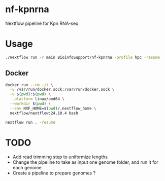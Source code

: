 # nf-kpnrna
Nextflow pipeline for Kpn RNA-seq


# Usage

```bash
./nextflow run -r main BioinfoSupport/nf-kpnrna -profile hpc -resume
```

## Docker 
```bash
docker run --rm -it \
  -v /var/run/docker.sock:/var/run/docker.sock \
  -v $(pwd):$(pwd) \
  --platform linux/amd64 \
  --workdir $(pwd) \
  --env NXF_HOME=$(pwd)/.nextflow_home \
  nextflow/nextflow:24.10.4 bash
```

```bash
nextflow run . -resume
```


# TODO
 - Add read trimming step to uniformize lengths
 - Change the pipeline to take as input one genome folder, and run it for each genome
 - Create a pipeline to prepare genomes ?
 
 